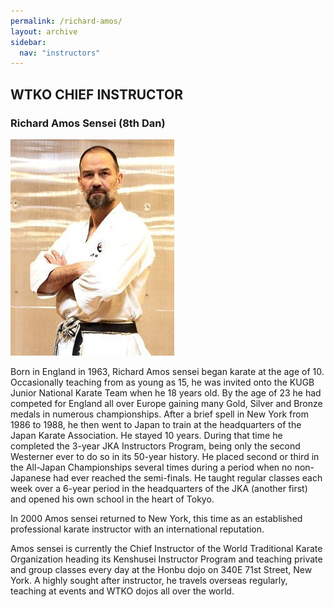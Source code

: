 ```yaml
---
permalink: /richard-amos/
layout: archive
sidebar:
  nav: "instructors"
---
```


## WTKO CHIEF INSTRUCTOR

### Richard Amos Sensei (8th Dan)

![Richard Amos Sensei](../assets/images/instructors/Richard-Amos-zcy2.jpg "Richard Amos Sensei")

Born in England in 1963, Richard Amos sensei began karate at the age of 10. Occasionally teaching from as young as 15, he was invited onto the KUGB Junior National Karate Team when he 18 years old. By the age of 23 he had competed for England all over Europe gaining many Gold, Silver and Bronze medals in numerous championships. After a brief spell in New York from 1986 to 1988, he then went to Japan to train at the headquarters of the Japan Karate Association. He stayed 10 years. During that time he completed the 3-year JKA Instructors Program, being only the second Westerner ever to do so in its 50-year history. He placed second or third in the All-Japan Championships several times during a period when no non-Japanese had ever reached the semi-finals. He taught regular classes each week over a 6-year period in the headquarters of the JKA (another first) and opened his own school in the heart of Tokyo. 

In 2000 Amos sensei returned to New York, this time as an established professional karate instructor with an international reputation.

Amos sensei is currently the Chief Instructor of the World Traditional Karate Organization heading its Kenshusei Instructor Program and teaching private and group classes every day at the Honbu dojo on 340E 71st Street, New York. A highly sought after instructor, he travels overseas regularly, teaching at events and WTKO dojos all over the world.
